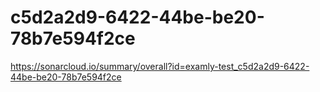 # c5d2a2d9-6422-44be-be20-78b7e594f2ce
https://sonarcloud.io/summary/overall?id=examly-test_c5d2a2d9-6422-44be-be20-78b7e594f2ce
